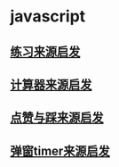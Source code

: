 # javascript
## [练习来源启发](https://www.w3cschool.cn/javascript/js-tutorial.html)
## [计算器来源启发](https://www.jb51.net/article/131349.htm)
## [点赞与踩来源启发](https://www.jb51.net/article/152048.htm)
## [弹窗timer来源启发](https://www.w3cschool.cn/tryrun/showhtml/tryjs_timing1)